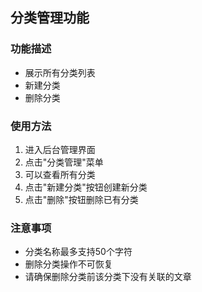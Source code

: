 ## 分类管理功能

### 功能描述
- 展示所有分类列表
- 新建分类
- 删除分类

### 使用方法
1. 进入后台管理界面
2. 点击"分类管理"菜单
3. 可以查看所有分类
4. 点击"新建分类"按钮创建新分类
5. 点击"删除"按钮删除已有分类

### 注意事项
- 分类名称最多支持50个字符
- 删除分类操作不可恢复
- 请确保删除分类前该分类下没有关联的文章
